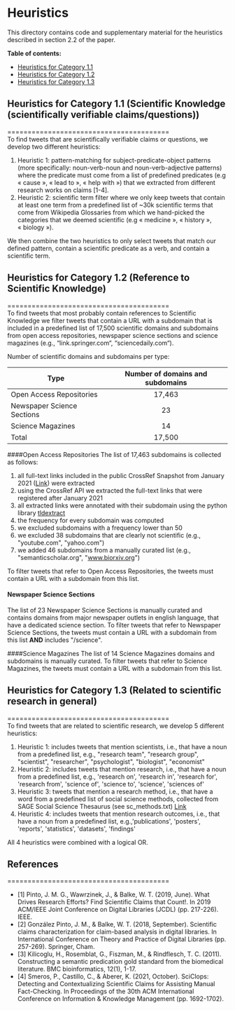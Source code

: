 # Heuristics
This directory contains code and supplementary material for the heuristics described in section 2.2 of the paper.

__Table of contents:__
- [Heuristics for Category 1.1](#heuristics-for-category-11)
- [Heuristics for Category 1.2](#heuristics-for-category-12)
- [Heuristics for Category 1.3](#heuristics-for-category-13)

## Heuristics for Category 1.1 (Scientific Knowledge (scientifically verifiable claims/questions))
======================================== <br/>
To find tweets that are scientifically verifiable claims or questions, we develop two different heuristics:
1. Heuristic 1: pattern-matching for subject-predicate-object patterns (more specifically: noun-verb-noun and noun-verb-adjective patterns) where the predicate must come from a list of predefined predicates (e.g « cause », « lead to », « help with ») that we extracted from different research works on claims [1-4].
2. Heuristic 2: scientific term filter where we only keep tweets that contain at least one term from a predefined list of ~30k scientific terms that come from Wikipedia Glossaries from which we hand-picked the categories that we deemed scientific (e.g « medicine », « history », « biology »). 

We then combine the two heuristics to only select tweets that match our defined pattern, contain a scientific predicate as a verb, and contain a scientific term. 

## Heuristics for Category 1.2 (Reference to Scientific Knowledge)
======================================== <br/>
To find tweets that most probably contain references to Scientific Knowledge we filter tweets that contain a URL with a subdomain that is included in a
predefined list of 17,500 scientific domains and subdomains from open access
repositories, newspaper science sections and science magazines
(e.g., “link.springer.com“, “sciencedaily.com“).

Number of scientific domains and subdomains per type:

| Type                       | Number of domains and subdomains |
|----------------------------|:--------------------------------:|
| Open Access Repositories   |              17,463              |
| Newspaper Science Sections |                23                |
| Science Magazines          |                14                |
| Total                      |              17,500              |

####Open Access Repositories 
The list of 17,463 subdomains is collected as follows:
1. all full-text links included in the public CrossRef Snapshot from January 2021 ([Link](https://academictorrents.com/details/e4287cb7619999709f6e9db5c359dda17e93d515)) were extracted
2. using the CrossRef API we extracted the full-text links that were registered after January 2021
3. all extracted links were annotated with their subdomain using the python library [tldextract](https://github.com/john-kurkowski/tldextract)
4. the frequency for every subdomain was computed  
5. we excluded subdomains with a frequency lower than 50
6. we excluded 38 subdomains that are clearly not scientific (e.g., "youtube.com", "yahoo.com")
7. we added 46 subdomains from a manually curated list (e.g., "semanticscholar.org", "www.biorxiv.org")

To filter tweets that refer to Open Access Repositories, the tweets must contain a URL with a subdomain from this list. 

#### Newspaper Science Sections
The list of 23 Newspaper Science Sections is manually curated and contains domains from major newspaper outlets in english language, that have a dedicated science section.
To filter tweets that refer to Newspaper Science Sections, the tweets must contain a URL with a subdomain from this list **AND** includes "/science".

####Science Magazines
The list of 14 Science Magazines domains and subdomains is manually curated.
To filter tweets that refer to Science Magazines, the tweets must contain a URL with a subdomain from this list.

## Heuristics for Category 1.3 (Related to scientific research in general)
======================================== <br/>
To find tweets that are related to scientific research, we develop 5 different heuristics:
1. Heuristic 1: includes tweets that mention scientists, i.e., that have a noun from a predefined list, e.g., "research team", "research group", "scientist", "researcher", "psychologist", "biologist", "economist"
2. Heuristic 2: includes tweets that mention research, i.e., that have a noun from a predefined list, e.g., 'research on', 'research in', 'research for', 'research from', 'science of', 'science to', 'science', 'sciences of'
3. Heuristic 3: tweets that mention a research method, i.e., that have a word from a predefined list of social science methods, collected from SAGE Social Science Thesaurus (see sc_methods.txt) [Link](https://concepts.sagepub.com/vocabularies/social-science/en/page/?uri=https%3A%2F%2Fconcepts.sagepub.com%2Fsocial-science%2Fconcept%2Fconceptgroup%2Fmethods)
4. Heuristic 4: includes tweets that mention research outcomes, i.e., that have a noun from a predefined list, e.g.,'publications', 'posters', 'reports', 'statistics', 'datasets', 'findings'

All 4 heuristics were combined with a logical OR. 

## References
======================================== <br/>
- [1] Pinto, J. M. G., Wawrzinek, J., & Balke, W. T. (2019, June). What Drives Research Efforts? Find Scientific Claims that Count!. In 2019 ACM/IEEE Joint Conference on Digital Libraries (JCDL) (pp. 217-226). IEEE.
- [2] González Pinto, J. M., & Balke, W. T. (2018, September). Scientific claims characterization for claim-based analysis in digital libraries. In International Conference on Theory and Practice of Digital Libraries (pp. 257-269). Springer, Cham.
- [3] Kilicoglu, H., Rosemblat, G., Fiszman, M., & Rindflesch, T. C. (2011). Constructing a semantic predication gold standard from the biomedical literature. BMC bioinformatics, 12(1), 1-17.
- [4] Smeros, P., Castillo, C., & Aberer, K. (2021, October). SciClops: Detecting and Contextualizing Scientific Claims for Assisting Manual Fact-Checking. In Proceedings of the 30th ACM International Conference on Information & Knowledge Management (pp. 1692-1702).
